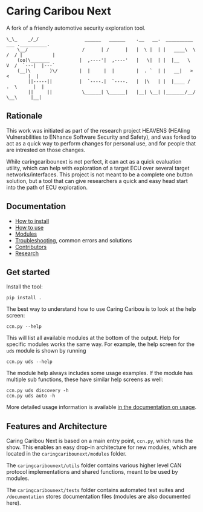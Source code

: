 # Caring Caribou Next
A fork of a friendly automotive security exploration tool.

    \_\_    _/_/                 ______   ______    .__   __.  __________   ___ .__________.
        \__/                    /      | /      |   |  \ |  | |   ____\  \ /  / |           |
        (oo)\_______           |  ,----'|  ,----'   |   \|  | |  |__   \  V  /  `---|  |---`
        (__)\       )\/        |  |     |  |        |  . `  | |   __|   >   <       |  |     
            ||-----||          |  `----.|  `----.   |  |\   | |  |____ /  .  \      |  |     
            ||     ||           \______| \______|   |__| \__| |_______/__/ \__\     |__|    

            

## Rationale
This work was initiated as part of the research project HEAVENS (HEAling Vulnerabilities to ENhance Software Security and Safety), and was forked to act as a quick way to perform changes for personal use, and for people that are intrested on those changes.

While caringcaribounext is not perfect, it can act as a quick evaluation utility, which can help with exploration of a target ECU over several target networks/interfaces. This project is not meant to be a complete one button solution, but a tool that can give researchers a quick and easy head start into the path of ECU exploration.


## Documentation
- [How to install](documentation/howtoinstall.md)
- [How to use](documentation/howtouse.md)
- [Modules](documentation/README.md)
- [Troubleshooting](documentation/troubleshooting.md), common errors and solutions
- [Contributors](documentation/contributors.md)
- [Research](documentation/research.md)

## Get started
Install the tool:

    pip install .

The best way to understand how to use Caring Caribou is to look at the help screen:

    ccn.py --help

This will list all available modules at the bottom of the output. Help for specific modules works the same way. For example, the help screen for the `uds` module is shown by running

    ccn.py uds --help

The module help always includes some usage examples. If the module has multiple sub functions, these have similar help screens as well:

    ccn.py uds discovery -h
    ccn.py uds auto -h

More detailed usage information is available [in the documentation on usage](documentation/README.md).

## Features and Architecture
Caring Caribou Next is based on a main entry point, `ccn.py`, which runs the show. This enables an easy drop-in architecture for new modules, which are located in the `caringcaribounext/modules` folder.

The `caringcaribounext/utils` folder contains various higher level CAN protocol implementations and shared functions, meant to be used by modules.

The `caringcaribounext/tests` folder contains automated test suites and `/documentation` stores documentation files (modules are also documented here).
